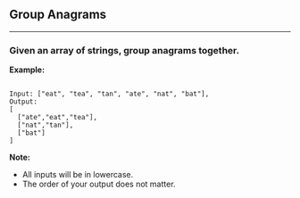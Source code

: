 ## Group Anagrams
----------------------------------------
### Given an array of strings, group anagrams together.


**Example:**
```

Input: ["eat", "tea", "tan", "ate", "nat", "bat"],
Output:
[
  ["ate","eat","tea"],
  ["nat","tan"],
  ["bat"]
]

```
**Note:**

- All inputs will be in lowercase.
- The order of your output does not matter.